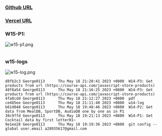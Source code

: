 ### [Github URL](https://github.com/George0113/1112-1N-js-demo-211410542/commits/main)

### [Vercel URL](https://1112-1-n-js-demo-211410542.vercel.app/)

### W15-P1:

![w15-p1.png](https://spguhxeeusfjlibdhcxj.supabase.co/storage/v1/object/public/demo42/md_1N_img/w15-p1.png)

```

```

### w15-logs

![w15-log.png](https://spguhxeeusfjlibdhcxj.supabase.co/storage/v1/object/public/demo42/md_1N_img/w15-log.png)

```$ git log --pretty=format:"%h%x09%an%x09%ad%x09%s" --after="2023-5-17"
d8fb2c3 George0113      Thu May 18 21:20:41 2023 +0800  W14-P3: Get products from url (https://course-api.com/javascript-store-products)
48f8a54 George0113      Thu May 18 21:16:25 2023 +0800  W14-P3: Get products from url (https://course-api.com/javascript-store-products)
4fa0cdd George0113      Thu May 18 21:12:27 2023 +0800  pdf
ce485ee George0113      Thu May 18 21:11:40 2023 +0800  w14-log
b61d048 George0113      Thu May 18 19:48:46 2023 +0800  W14-P2: Get data from MealDB, SportDB, AudioDB one by one as in P1
30c9ffd George0113      Thu May 18 19:21:13 2023 +0800  W14-P1: Get Cocktail data by first letter01~
9e1ee28 George0113      Thu May 18 19:19:36 2023 +0800  git config --global user.email a28935617@gmail.com

```
